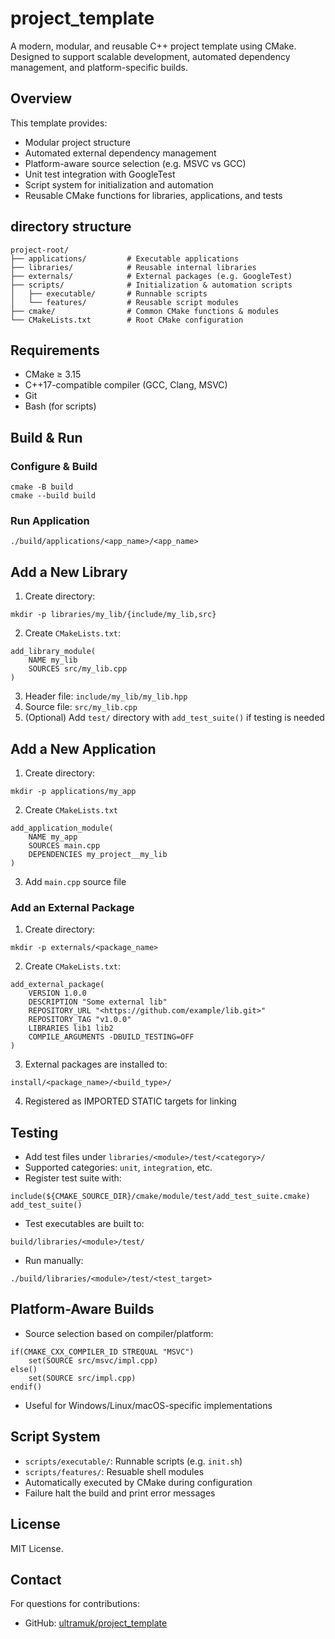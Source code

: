 # project_template
A modern, modular, and reusable C++ project template using CMake. Designed to support scalable development, automated dependency management, and platform-specific builds.

## Overview
This template provides:
- Modular project structure
- Automated external dependency management
- Platform-aware source selection (e.g. MSVC vs GCC)
- Unit test integration with GoogleTest
- Script system for initialization and automation
- Reusable CMake functions for libraries, applications, and tests

## directory structure
```
project-root/
├── applications/         # Executable applications
├── libraries/            # Reusable internal libraries
├── externals/            # External packages (e.g. GoogleTest)
├── scripts/              # Initialization & automation scripts
│   ├── executable/       # Runnable scripts
│   └── features/         # Reusable script modules
├── cmake/                # Common CMake functions & modules
└── CMakeLists.txt        # Root CMake configuration
```

## Requirements
- CMake ≥ 3.15
- C++17-compatible compiler (GCC, Clang, MSVC)
- Git
- Bash (for scripts)

## Build & Run
### Configure & Build
```
cmake -B build
cmake --build build
```

### Run Application
```
./build/applications/<app_name>/<app_name>
```

## Add a New Library
1. Create directory:
```
mkdir -p libraries/my_lib/{include/my_lib,src}
```

2. Create `CMakeLists.txt`:
```
add_library_module(
    NAME my_lib
    SOURCES src/my_lib.cpp
)
```
3. Header file: `include/my_lib/my_lib.hpp`
4. Source file: `src/my_lib.cpp`
5. (Optional) Add `test/` directory with `add_test_suite()` if testing is needed

## Add a New Application
1. Create directory:
```
mkdir -p applications/my_app
```
2. Create `CMakeLists.txt`
```
add_application_module(
    NAME my_app
    SOURCES main.cpp
    DEPENDENCIES my_project__my_lib
)
```
3. Add `main.cpp` source file

### Add an External Package
1. Create directory:
```
mkdir -p externals/<package_name>
```

2. Create `CMakeLists.txt`:
```
add_external_package(
    VERSION 1.0.0
    DESCRIPTION "Some external lib"
    REPOSITORY_URL "<https://github.com/example/lib.git>"
    REPOSITORY_TAG "v1.0.0"
    LIBRARIES lib1 lib2
    COMPILE_ARGUMENTS -DBUILD_TESTING=OFF
)
```

3. External packages are installed to:
```
install/<package_name>/<build_type>/
```

4. Registered as IMPORTED STATIC targets for linking

## Testing
- Add test files under `libraries/<module>/test/<category>/`
- Supported categories: `unit`, `integration`, etc.
- Register test suite with:
```
include(${CMAKE_SOURCE_DIR}/cmake/module/test/add_test_suite.cmake)
add_test_suite()
```
- Test executables are built to:
```
build/libraries/<module>/test/
```
- Run manually:
```
./build/libraries/<module>/test/<test_target>
```

## Platform-Aware Builds
- Source selection based on compiler/platform:
```
if(CMAKE_CXX_COMPILER_ID STREQUAL "MSVC")
    set(SOURCE src/msvc/impl.cpp)
else()
    set(SOURCE src/impl.cpp)
endif()
```
- Useful for Windows/Linux/macOS-specific implementations


## Script System
- `scripts/executable/`: Runnable scripts (e.g. `init.sh`)
- `scripts/features/`: Resuable shell modules
- Automatically executed by CMake during configuration
- Failure halt the build and print error messages


## License
MIT License.

## Contact
For questions for contributions:
- GitHub: [ultramuk/project_template](https://github.com/ultramuk/project_template)
